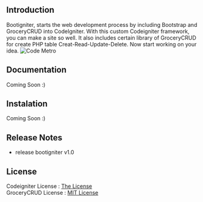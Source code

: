 ## Introduction

Bootigniter, starts the web development process by including Bootstrap and GroceryCRUD into CodeIgniter. With this custom Codeigniter framework, you can make a site so well.
It also includes certain library of GroceryCRUD for create PHP table Creat-Read-Update-Delete. Now start working on your idea.
![Code Metro](http://i1087.photobucket.com/albums/j474/Zulfindra_Juliant/bootigniter_zps364a1d89.png)

## Documentation

Coming Soon :)

## Instalation

Coming Soon :)

## Release Notes

<ul>
<li>release bootigniter v1.0</li>
</ul>

## License

Codeigniter License : [The License](http://codeigniter.com/user_guide/license.html) <br>
GroceryCRUD License : [MIT License](https://github.com/zulfinjuliant/bootigniter/blob/master/license-grocery-crud.txt)
